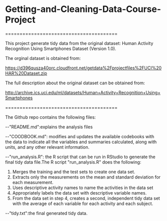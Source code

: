 # Getting-and-Cleaning-Data-Course-Project
=======================================

This project generate tidy data from the original dataset: Human Activity Recognition Using Smartphones Dataset (Version 1.0).

The orginal dataset is obtained from: 

https://d396qusza40orc.cloudfront.net/getdata%2Fprojectfiles%2FUCI%20HAR%20Dataset.zip

The full description about the original dataset can be obtained from:

http://archive.ics.uci.edu/ml/datasets/Human+Activity+Recognition+Using+Smartphones

=======================================

The Github repo contains the following files:

--"README.md":explains the analysis files

--"COODBOOK.md": modifies and updates the available codebooks with the data to indicate all the variables and summaries calculated, along with units, and any other relevant information.

--"run_analysis.R": the R script that can be run in RStudio to generate the final tidy data file.The R script "run_analysis.R" does the following:
1. Merges the training and the test sets to create one data set.
2. Extracts only the measurements on the mean and standard deviation for each measurement.
3. Uses descriptive activity names to name the activities in the data set
4. Appropriately labels the data set with descriptive variable names.
5. From the data set in step 4, creates a second, independent tidy data set with the average of each variable for each activity and each subject.

--"tidy.txt":the final generated tidy data.
